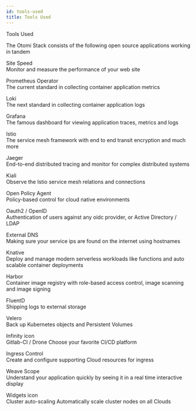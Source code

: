 ```yaml
---
id: tools-used
title: Tools Used
---
```


Tools Used  


The Otomi Stack consists of the following open source applications working in tandem

Site Speed  
Monitor and measure the performance of your web site

Prometheus Operator  
The current standard in collecting container application metrics

Loki  
The next standard in collecting container application logs

Grafana  
The famous dashboard for viewing application traces, metrics and logs

Istio  
The service mesh framework with end to end transit encryption and much more

Jaeger  
End-to-end distributed tracing and monitor for complex distributed systems

Kiali  
Observe the Istio service mesh relations and connections

Open Policy Agent  
Policy-based control for cloud native environments

Oauth2 / OpenID  
Authentication of users against any oidc provider, or Active Directory / LDAP

External DNS  
Making sure your service ips are found on the internet using hostnames

Knative  
Deploy and manage modern serverless workloads like functions and auto scalable container deployments

Harbor  
Container image registry with role-based access control, image scanning and image signing

FluentD  
Shipping logs to external storage

Velero  
Back up Kubernetes objects and Persistent Volumes

Infinity icon  
Gitlab-CI / Drone Choose your favorite CI/CD platform

Ingress Control  
Create and configure supporting Cloud resources for ingress

Weave Scope  
Understand your application quickly by seeing it in a real time interactive display

Widgets icon  
Cluster auto-scaling Automatically scale cluster nodes on all Clouds